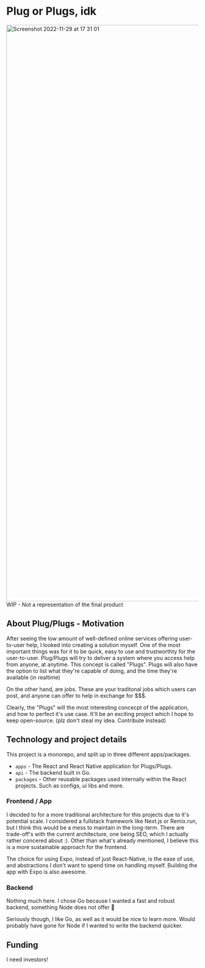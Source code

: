 # Plug or Plugs, idk

<img width="1512" alt="Screenshot 2022-11-29 at 17 31 01" src="https://user-images.githubusercontent.com/59088889/204587361-9a3683d8-06bc-4b60-806f-f58eb274c6b7.png">
WIP - Not a representation of the final product

## About Plug/Plugs - Motivation

After seeing the low amount of well-defined online services offering user-to-user help, I looked into creating a solution myself.
One of the most important things was for it to be quick, easy to use and trustworthty for the user-to-user.
Plug/Plugs will try to deliver a system where you access help from anyone, at anytime. This concept is called "Plugs".
Plugs will also have the option to list what they're capable of doing, and the time they're available (in realtime)

On the other hand, are jobs. These are your traditonal jobs which users can post, and anyone can offer to help in exchange for $$$.

Clearly, the "Plugs" will the most interesting concecpt of the application, and how to perfect it's use case. It'll be an exciting project which I hope
to keep open-source. (plz don't steal my idea. Contribute instead)

## Technology and project details

This project is a monorepo, and split up in three different apps/packages.

- `apps` - The React and React Native application for Plugs/Plugs.
- `api` - The backend built in Go.
- `packages` - Other reusable packages used internally within the React projects. Such as configs, ui libs and more.

### Frontend / App

I decided to for a more traditional architecture for this projects due to it's potential scale. I considered a fullstack framework like Next.js or Remix.run, but I think
this would be a mess to maintain in the long-term. There are trade-off's with the current architecture, one being SEO, which I actually rather concered about :).
Other than what's already mentioned, I believe this is a more sustainable approach for the frontend.

The choice for using Expo, instead of just React-Native, is the ease of use, and abstractions I don't want to spend time on handling myself. Building the app with Expo is also awesome.

### Backend

Nothing much here. I chose Go because I wanted a fast and robust backend, something Node does not offer :eyes:

Seriously though, I like Go, as well as it would be nice to learn more. Would probably have gone for Node if I wanted to write the backend quicker.

## Funding

I need investors!
